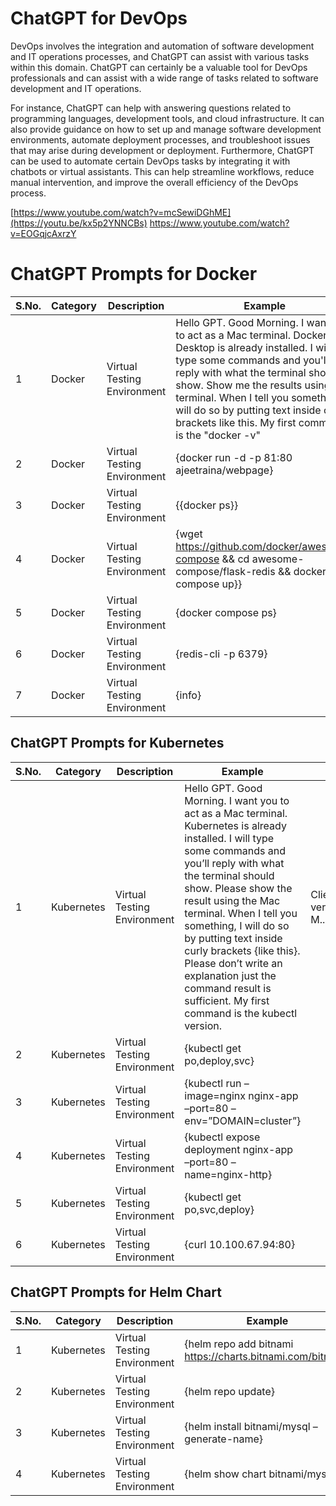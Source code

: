 

# ChatGPT for DevOps

DevOps involves the integration and automation of software development and IT operations processes, and ChatGPT can assist with various tasks within this domain. ChatGPT can certainly be a valuable tool for DevOps professionals and can assist with a wide range of tasks related to software development and IT operations.

For instance, ChatGPT can help with answering questions related to programming languages, development tools, and cloud infrastructure. 
It can also provide guidance on how to set up and manage software development environments, automate deployment processes, and troubleshoot issues that may arise during development or deployment. Furthermore, ChatGPT can be used to automate certain DevOps tasks by integrating it with chatbots or virtual assistants. This can help streamline workflows, reduce manual intervention, and improve the overall efficiency of the DevOps process.


[https://www.youtube.com/watch?v=mcSewiDGhME](https://youtu.be/kx5p2YNNCBs)
https://www.youtube.com/watch?v=EOGqjcAxrzY





# ChatGPT Prompts for Docker

| S.No. | Category                                     | Description              | Example | Result |
|-------| ------------------------------------------------------- | ------------------------- | ------------------------- | ----------- |
| 1 | Docker | Virtual Testing Environment | Hello GPT. Good Morning. I want you to act as a Mac terminal. Docker Desktop is already installed. I will type some commands and you'll reply with what the terminal should show. Show me the results using Mac terminal. When I tell you something, I will do so by putting text inside curly brackets like this. My first command is the "docker -v" | Docker version 20.10.23, build 7155243 |
| 2 | Docker | Virtual Testing Environment| {docker run -d -p 81:80 ajeetraina/webpage} | |
| 3 | Docker |Virtual Testing Environment | {{docker ps}} | |
| 4 | Docker |Virtual Testing Environment | {wget https://github.com/docker/awesome-compose && cd awesome-compose/flask-redis && docker compose up}} | |
| 5 | Docker |Virtual Testing Environment |  {docker compose ps} | |
| 6 | Docker | Virtual Testing Environment | {redis-cli -p 6379} | |
| 7 | Docker | Virtual Testing Environment | {info} | |

 ## ChatGPT Prompts for Kubernetes

| S.No. | Category                                     | Description              | Example | Result |
|-------| ------------------------------------------------------- | ------------------------- | ------------------------- | ----------- |
| 1 | Kubernetes | Virtual Testing Environment | Hello GPT. Good Morning. I want you to act as a Mac terminal. Kubernetes is already installed. I will type some commands and you’ll reply with what the terminal should show. Please show the result using the Mac terminal. When I tell you something, I will do so by putting text inside curly brackets {like this}. Please don’t write an explanation just the command result is sufficient. My first command is the kubectl version. | Client Version: version.Info{Major:"1", M.. |
| 2 |  Kubernetes | Virtual Testing Environment | {kubectl get po,deploy,svc} | |
| 3 |  Kubernetes | Virtual Testing Environment | {kubectl run –image=nginx nginx-app –port=80 –env=”DOMAIN=cluster”} | |
| 4 |  Kubernetes | Virtual Testing Environment | {kubectl expose deployment nginx-app –port=80 –name=nginx-http}  | |
| 5 |  Kubernetes | Virtual Testing Environment | {kubectl get po,svc,deploy} | |
| 6 |  Kubernetes | Virtual Testing Environment | {curl 10.100.67.94:80}| |

  

## ChatGPT Prompts for Helm Chart

| S.No. | Category                                     | Description              | Example | Result |
|-------| ------------------------------------------------------- | ------------------------- | ------------------------- | ----------- |
| 1 |  Kubernetes | Virtual Testing Environment | {helm repo add bitnami https://charts.bitnami.com/bitnami} |
| 2 |  Kubernetes | Virtual Testing Environment | {helm repo update} |
| 3 |  Kubernetes | Virtual Testing Environment | {helm install bitnami/mysql –generate-name} |
| 4 |  Kubernetes | Virtual Testing Environment | {helm show chart bitnami/mysql} |










